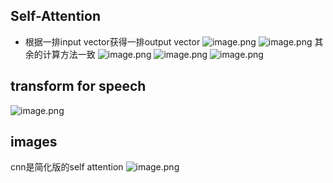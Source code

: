 ## Self-Attention
- 根据一排input vector获得一排output vector
![image.png](https://jiunian-pic-1310185536.cos.ap-nanjing.myqcloud.com/picgo%2F20231027231815.png)
![image.png](https://jiunian-pic-1310185536.cos.ap-nanjing.myqcloud.com/picgo%2F20231027230924.png)
其余的计算方法一致
![image.png](https://jiunian-pic-1310185536.cos.ap-nanjing.myqcloud.com/picgo%2F20231027234758.png)
![image.png](https://jiunian-pic-1310185536.cos.ap-nanjing.myqcloud.com/picgo%2F20231030173858.png)
![image.png](https://jiunian-pic-1310185536.cos.ap-nanjing.myqcloud.com/picgo%2F20231030174135.png)

## transform for speech
![image.png](https://jiunian-pic-1310185536.cos.ap-nanjing.myqcloud.com/picgo%2F20231030175836.png)

## images
cnn是简化版的self attention
![image.png](https://jiunian-pic-1310185536.cos.ap-nanjing.myqcloud.com/picgo%2F20231030180314.png)
 